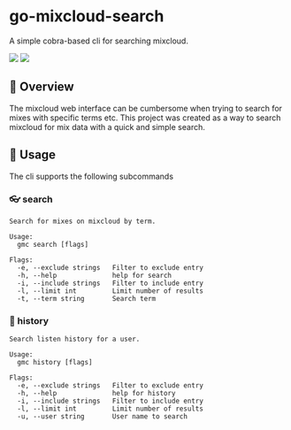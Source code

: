 # go-mixcloud-search

A simple cobra-based cli for searching mixcloud.

<p align="left">
<img src="https://github.com/darren-reddick/go-mixcloud-search/actions/workflows/cicd.yml/badge.svg?branch=main">
<img src="https://img.shields.io/badge/License-Apache%202.0-blue.svg">
</p>

## :musical_keyboard: Overview

The mixcloud web interface can be cumbersome when trying to search for mixes with specific terms etc. This project was created as a way to search mixcloud for mix data with a quick and simple search.

## :notebook_with_decorative_cover: Usage

The cli supports the following subcommands

### :eyeglasses: search

```
Search for mixes on mixcloud by term.

Usage:
  gmc search [flags]

Flags:
  -e, --exclude strings   Filter to exclude entry
  -h, --help              help for search
  -i, --include strings   Filter to include entry
  -l, --limit int         Limit number of results
  -t, --term string       Search term
```

### :scroll: history

```
Search listen history for a user.

Usage:
  gmc history [flags]

Flags:
  -e, --exclude strings   Filter to exclude entry
  -h, --help              help for history
  -i, --include strings   Filter to include entry
  -l, --limit int         Limit number of results
  -u, --user string       User name to search
```

